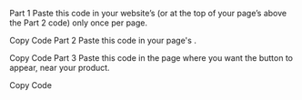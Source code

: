 Part 1
Paste this code in your website’s <head> (or at the top of your page’s <body> above the Part 2 code) only once per page.

<script
  src="https://www.paypal.com/sdk/js?client-id=BAAN6q5jlYzdUID15B8q5xbeHol_TxFmrkN8L02lbb5XWZtUzEfVjoI_vSZ8g8P-en4pYaWK3C3PnaxDTY&components=hosted-buttons&disable-funding=venmo&currency=GBP" 
  crossorigin="anonymous" 
  async>
</script>

Copy Code
Part 2
Paste this code in your page's <body>.

<script>
  document.addEventListener("DOMContentLoaded", (event) => {
    paypal.HostedButtons({
      hostedButtonId: "ZLXVJCT2HUPZA"
    })
    .render("#paypal-container-ZLXVJCT2HUPZA")
  })
</script>

Copy Code
Part 3
Paste this code in the page where you want the button to appear, near your product.

<div id="paypal-container-ZLXVJCT2HUPZA"></div>

Copy Code